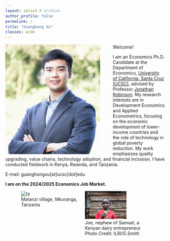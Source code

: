 ```yaml
---
layout: splash # archive
author_profile: false
permalink: /
title: "Guanghong Xu"
classes: wide
---
```


<img src="/images/xgh.jpg" width="300" align="left" style="display: block; margin-right: 40px;" /> 

Welcome! 

I am an Economics Ph.D. Candidate at the Department of Economics, [University of California, Santa Cruz (UCSC)](https://economics.ucsc.edu/), advised by Professor [Jonathan Robinson](https://sites.google.com/view/jmrtwo/home). My research interests are in Development Economics and Applied Econometrics, focusing on the economic development of lower-income countries and the role of technology in global poverty reduction. My work emphasizes quality upgrading, value chains, technology adoption, and financial inclusion. I have conducted fieldwork in Kenya, Rwanda, and Tanzania.

E-mail: guanghongxu[at]ucsc[dot]edu

**I am on the 2024/2025 Economics Job Market.**



<div style="display:flex">
     <div style="flex:1;padding-left:50px;">
				<img src="/images/tz2.jpeg" alt="tz" style="width:75%">
				<figcaption>Matanzi village, Mkuranga, Tanzania</figcaption>
     </div>
     <div style="flex:1;padding-right:50px">
				<img src="/images/Kenyamilk_small.jpg" alt="ke" style="width:65%">
				<figcaption>Joe, nephew of Samuel, a Kenyan dairy entrepreneur</figcaption>
				<figcaption>Photo Credit: ILRI/G.Smith</figcaption>
     </div>
</div>







